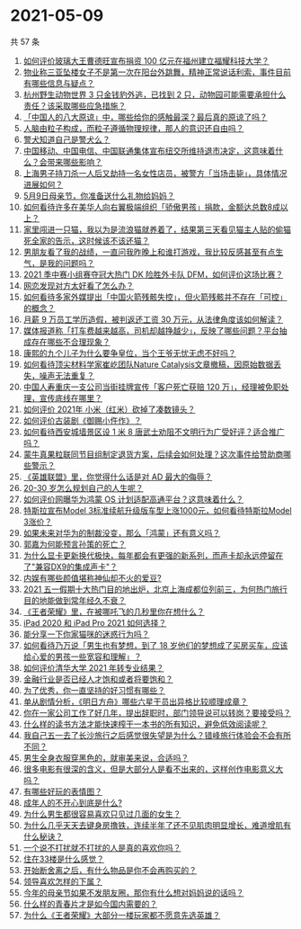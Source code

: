 # 2021-05-09

共 57 条

<!-- BEGIN -->
<!-- 最后更新时间 Sun May 09 2021 03:04:43 GMT+0800 (China Standard Time) -->

1. [如何评价玻璃大王曹德旺宣布捐资 100
   亿元在福州建立福耀科技大学？](https://www.zhihu.com/question/457562649)
2. [物业称三亚坠楼女子不是第一次在阳台外跳舞，精神正常说话利索，事件目前有哪些信息与疑点？](https://www.zhihu.com/question/458317199)
3. [杭州野生动物世界 3 只金钱豹外逃，已找到 2
   只，动物园可能需要承担什么责任？该采取哪些应急措施？](https://www.zhihu.com/question/458351546)
4. [「中国人的八大原谅」中，哪些给你的感触最深？最后真的原谅了吗？](https://www.zhihu.com/question/458322564)
5. [人脑由粒子构成，而粒子遵循物理规律，那人的意识还自由吗？](https://www.zhihu.com/question/450868629)
6. [警犬知道自己是警犬么？](https://www.zhihu.com/question/286005319)
7. [中国移动、中国电信、中国联通集体宣布纽交所维持退市决定，这意味着什么？会带来哪些影响？](https://www.zhihu.com/question/458322456)
8. [上海男子持刀杀一人后又劫持一名女性店员，被警方「当场击毙」，具体情况进展如何？](https://www.zhihu.com/question/458381524)
9. [5月9日母亲节，你准备送什么礼物给妈妈？](https://www.zhihu.com/question/458238204)
10. [如何看待许多在美华人向右翼极端组织「骄傲男孩」捐款，金额达总数8成以上？](https://www.zhihu.com/question/458277293)
11. [家里闯进一只猫，我以为是流浪猫就养着了，结果第三天看见猫主人贴的偷猫死全家的告示，这时候该不该还猫？](https://www.zhihu.com/question/458067326)
12. [男朋友看了我的战绩，一直问我昨晚上和谁打游戏，我比较反感甚至有点生气，是我的问题吗？](https://www.zhihu.com/question/457084853)
13. [2021 季中赛小组赛夺冠大热门 DK 险胜外卡队
    DFM，如何评价这场比赛？](https://www.zhihu.com/question/458430509)
14. [网恋发现对方太好看了怎么办？](https://www.zhihu.com/question/441357680)
15. [如何看待多家外媒提出「中国火箭残骸失控」，但火箭残骸并不存在「可控」的概念？](https://www.zhihu.com/question/458384867)
16. [月薪 9 万员工学历造假，被判返还工资 30
    万元，从法律角度该如何解读？](https://www.zhihu.com/question/458409677)
17. [媒体报道称「打车费越来越高，司机却越挣越少」，反映了哪些问题？平台抽成存在哪些不合理现象？](https://www.zhihu.com/question/458224652)
18. [康熙的九个儿子为什么要争皇位，当个王爷无忧无虑不好吗？](https://www.zhihu.com/question/359062106)
19. [如何看待顶尖材料学家崔屹团队Nature
    Catalysis文章撤稿，因原始数据丢失，噪声无法重复？](https://www.zhihu.com/question/458152727)
20. [中国人寿重庆一支公司当街挂牌宣传「客户死亡获赔 120
    万」，经理被免职处理，宣传底线在哪里？](https://www.zhihu.com/question/458335443)
21. [如何评价 2021年 小米（红米）砍掉了凑数镜头？](https://www.zhihu.com/question/458171647)
22. [如何评价古装剧《御赐小仵作》？](https://www.zhihu.com/question/457117887)
23. [如何看待西安城墙景区设 1 米 8
    唐武士劝阻不文明行为广受好评？适合推广吗？](https://www.zhihu.com/question/458013084)
24. [蒙牛真果粒联同节目组制定退货方案，后续会如何处理？这次事件给赞助商哪些警示？](https://www.zhihu.com/question/458355922)
25. [《英雄联盟》里，你觉得什么话是对 AD 最大的侮辱？](https://www.zhihu.com/question/457722320)
26. [20-30 岁怎么规划自己的人生呢？](https://www.zhihu.com/question/303781246)
27. [如何评价网曝华为鸿蒙 OS 计划适配高通平台？这意味着什么？](https://www.zhihu.com/question/458227978)
28. [特斯拉宣布Model 3标准续航升级版车型上涨1000元，如何看待特斯拉Model
    3涨价？](https://www.zhihu.com/question/458323631)
29. [如果未来对华为的制裁没变，那么「鸿蒙」还有意义吗？](https://www.zhihu.com/question/458261749)
30. [郭嘉为何能预言孙策的死亡？](https://www.zhihu.com/question/23022586)
31. [为什么显卡更新换代极快，每年都会有更强的新系列，而声卡却永远停留在了"兼容DX9的集成声卡"？](https://www.zhihu.com/question/458007412)
32. [内娱有哪些颜值堪称神仙却不火的爱豆?](https://www.zhihu.com/question/439659001)
33. [2021
    五一假期十大热门目的地出炉，北京上海成都位列前三，为何热门旅行目的地能做到常年经久不衰？](https://www.zhihu.com/question/458249774)
34. [《王者荣耀》里，在被哪吒飞的几秒里你在想什么？](https://www.zhihu.com/question/457960562)
35. [iPad 2020 和 iPad Pro 2021 如何选择？](https://www.zhihu.com/question/458086760)
36. [能分享一下你家猫咪的迷惑行为吗？](https://www.zhihu.com/question/457690584)
37. [如何看待乃万说「男生也有梦想，到了 18
    岁他们的梦想成了买房买车，应该给心爱的男孩一些宽容和理解」？](https://www.zhihu.com/question/458072558)
38. [如何评价清华大学 2021 年转专业结果？](https://www.zhihu.com/question/455564234)
39. [金融行业是否已经人才饱和或者将要饱和？](https://www.zhihu.com/question/267950320)
40. [为了优秀，你一直坚持的好习惯有哪些？](https://www.zhihu.com/question/452488029)
41. [单从剧情分析，《明日方舟》哪些六星干员出异格比较顺理成章？](https://www.zhihu.com/question/458079671)
42. [你在一家公司工作了好几年，提出辞职时，部门领导说可以转岗？要接受吗？](https://www.zhihu.com/question/454570545)
43. [什么样的读书方法才能快速榨干一本书的所有知识，避免低效阅读呢？](https://www.zhihu.com/question/377547324)
44. [我自己五一去了长沙旅行之后感觉很失望是为什么？错峰旅行体验会不会有所不同？](https://www.zhihu.com/question/458141426)
45. [男生全身衣服穿黑色的，就审美来说，合适吗？](https://www.zhihu.com/question/26534749)
46. [很多电影有很深的含义，但是大部分人是看不出来的，这样创作电影意义大吗？](https://www.zhihu.com/question/438741204)
47. [有哪些好玩的表情图？](https://www.zhihu.com/question/31090236)
48. [成年人的不开心到底是什么?](https://www.zhihu.com/question/457811806)
49. [为什么男生都很容易喜欢只见过几面的女生？](https://www.zhihu.com/question/300699970)
50. [为什么几乎天天去键身房撸铁，连续半年了还不见肌肉明显增长，难道增肌有什么秘诀？](https://www.zhihu.com/question/344778141)
51. [一个说不打扰就不打扰的人是真的喜欢你吗？](https://www.zhihu.com/question/455719746)
52. [住在33楼是什么感觉？](https://www.zhihu.com/question/452537568)
53. [开始断舍离之后，有什么物品是你不会再购买的？](https://www.zhihu.com/question/457895008)
54. [领导喜欢怎样的下属？](https://www.zhihu.com/question/288797213)
55. [今年的母亲节如果不发朋友圈，那你有什么想对妈妈说的话吗？](https://www.zhihu.com/question/458321063)
56. [什么样的青春片才是如今国内需要的？](https://www.zhihu.com/question/30589916)
57. [为什么《王者荣耀》大部分一楼玩家都不愿意先选英雄？](https://www.zhihu.com/question/457720588)

<!-- END -->
